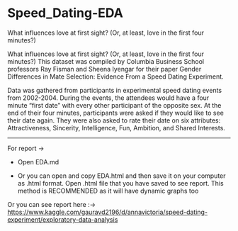 # Speed_Dating-EDA
What influences love at first sight? (Or, at least, love in the first four minutes?) 


What influences love at first sight? (Or, at least, love in the first four minutes?) This dataset was compiled by Columbia Business School professors Ray Fisman and Sheena Iyengar for their paper Gender Differences in Mate Selection: Evidence From a Speed Dating Experiment.

Data was gathered from participants in experimental speed dating events from 2002-2004. During the events, the attendees would have a four minute “first date” with every other participant of the opposite sex. At the end of their four minutes, participants were asked if they would like to see their date again. They were also asked to rate their date on six attributes: Attractiveness, Sincerity, Intelligence, Fun, Ambition, and Shared Interests.

-------------------------------------------------------------------------

For report -> 
- Open EDA.md

- Or you can open and copy EDA.html and then save it on your computer as .html format. Open .html file that you have saved to see report. This method is RECOMMENDED as it will have dynamic graphs too

Or you can see report here :-> https://www.kaggle.com/gauravd2196/d/annavictoria/speed-dating-experiment/exploratory-data-analysis
